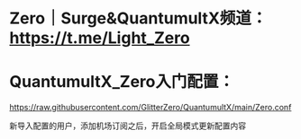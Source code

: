 
# Zero｜Surge&QuantumultX频道：https://t.me/Light_Zero

# QuantumultX_Zero入门配置：
https://raw.githubusercontent.com/GlitterZero/QuantumultX/main/Zero.conf

新导入配置的用户，添加机场订阅之后，开启全局模式更新配置内容
